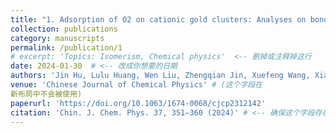 ```yaml
---
title: "1. Adsorption of O2 on cationic gold clusters: Analyses on bonding strength and extent of activation"
collection: publications
category: manuscripts
permalink: /publication/1
# excerpt: 'Topics: Isomerism, Chemical physics'  <-- 删掉或注释掉这行
date: 2024-01-30  # <-- 改成你想要的日期
authors: 'Jin Hu, Lulu Huang, Wen Liu, Zhengqian Jin, Xuefeng Wang, Xiaopeng Xing' # <-- 确保这个字段存在
venue: 'Chinese Journal of Chemical Physics' # (这个字段在
新布局中不会被使用)
paperurl: 'https://doi.org/10.1063/1674-0068/cjcp2312142'
citation: 'Chin. J. Chem. Phys. 37, 351–360 (2024)' # <-- 确保这个字段存在
---
```

